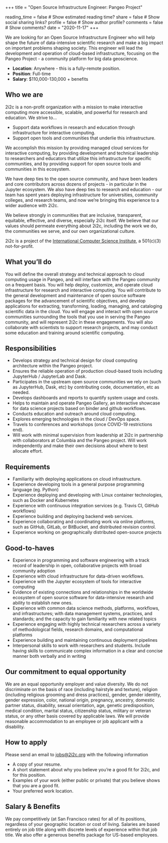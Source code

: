 +++
title = "Open Source Infrastructure Engineer: Pangeo Project"

reading_time = false  # Show estimated reading time?
share = false  # Show social sharing links?
profile = false  # Show author profile?
comments = false  # Show comments?
date = "2020-11-17"
+++

We are looking for an Open Source Infrastructure Engineer who will help shape the future of data-intensive scientific research and make a big impact on important problems shaping society. This engineer will lead the development and operation of cloud-based infrastructure, focusing  on the Pangeo Project - a community platform for big data geoscience.

- **Location**: Anywhere - this is a fully-remote position.
- **Position**: Full-time
- **Salary**: $110,000-130,000 + benefits


## Who we are

2i2c is a non-profit organization with a mission to make interactive computing more accessible, scalable, and powerful for research and education. We strive to...

*   Support data workflows in research and education through infrastructure for interactive computing.
*   Support open tools and communities that underlie this infrastructure.

We accomplish this mission by providing managed cloud services for interactive computing, by providing development and technical leadership to researchers and educators that utilize this infrastructure for specific communities, and by providing support for open source tools and communities in this ecosystem.

We have deep ties to the open source community, and have been leaders and core contributors across dozens of projects - in particular in the Jupyter ecosystem. We also have deep ties to research and education - our team has spent years deploying infrastructure for universities, community colleges, and research teams, and now we’re bringing this experience to a wider audience with 2i2c.

We believe strongly in communities that are inclusive, transparent, equitable, effective, and diverse, especially 2i2c itself. We believe that our values should permeate everything about 2i2c, including the work we do, the communities we serve, and our own organizational culture.

2i2c is a project of the [International Computer Science Institute](https://icsi.berkeley.edu), a 501(c)(3) not-for-profit.

## What you’ll do

You will define the overall strategy and technical approach to cloud computing usage in Pangeo, and will interface with the Pangeo community on a frequent basis. You will help deploy, customize, and operate cloud infrastructure for research and interactive computing. You will contribute to the general development and maintenance of open source software packages for the advancement of scientific objectives, and develop applications for extracting, transforming, loading, managing, and cataloging scientific data in the cloud. You will engage and interact with open source communities surrounding the tools that you use in serving the Pangeo community, and will represent 2i2c in these engagements. You will also collaborate with scientists to support research projects, and may conduct some education and training around scientific computing.


## Responsibilities

*   Develops strategy and technical design for cloud computing architecture within the Pangeo project.
*   Ensures the reliable operation of production cloud-based tools including JupyterHub / JupyterLab and Dask.
*   Participates in the upstream open source communities we rely on (such as JupyterHub, Dask, etc) by contributing code, documentation, etc as needed.
*   Develops dashboards and reports to quantify system usage and costs.
*   Helps to maintain and operate Pangeo Gallery, an interactive showcase for data science projects based on binder and github workflows.
*   Conducts education and outreach around cloud computing.
*   Explores emerging technologies in the cloud / DevOps space.
*   Travels to conferences and workshops (once COVID-19 restrictions end).
*   Will work with minimal supervision from leadership at 2i2c in partnership with collaborators at Columbia and the Pangeo project. Will work independently and make their own decisions about where to best allocate effort.


## Requirements

*   Familiarity with deploying applications on cloud infrastructure.
*   Experience developing tools in a general purpose programming language (eg. Python)
*   Experience deploying and developing with Linux container technologies, such as Docker and Kubernetes
*   Experience with continuous integration services (e.g. Travis CI, GitHub workflows)
*   Experience building and deploying backend web services.
*   Experience collaborating and coordinating work via online platforms, such as GitHub, GitLab, or BitBucket, and distributed revision control.
*   Experience working on geographically distributed open-source projects

## Good-to-haves

*   Experience in programming and software engineering with a track record of leadership in open, collaborative projects with broad community adoption
*   Experience with cloud infrastructure for data-driven workflows.
*   Experience with the Jupyter ecosystem of tools for interactive computing
*   Evidence of existing connections and relationships in the worldwide ecosystem of open source software for data-intensive research and ability to establish new ones.
*   Experience with common data science methods, platforms, workflows, and infrastructures; with data management systems, practices, and standards; and the capacity to gain familiarity with new related topics
*   Experience engaging with highly technical researchers across a variety of methodological fields, research domains, and computational platforms
*   Experience building and maintaining continuous deployment pipelines
*   Interpersonal skills to work with researchers and students. Include having skills to communicate complex information in a clear and concise manner both verbally and in writing


## Our commitment to equal opportunity

We are an equal opportunity employer and value diversity. We do not discriminate on the basis of race (including hairstyle and texture), religion (including religious grooming and dress practices), gender, gender identity, gender expression, color, national origin, pregnancy, ancestry, domestic partner status, disability, sexual orientation, age, genetic predisposition, medical condition, marital status, citizenship status, military or veteran status, or any other basis covered by applicable laws. We will provide reasonable accommodation to an employee or job applicant with a disability.


## How to apply

Please send an email to [jobs@2i2c.org](mailto:jobs@2i2c.org) with the following information

*   A copy of your resume.
*   A short statement about why you believe you’re a good fit for 2i2c, and for this position.
*   Examples of your work (either public or private) that you believe shows that you are a good fit.
*   Your preferred work location.


## Salary & Benefits

We pay competitively (at San Francisco rates) for all of its positions, regardless of your geographic location or cost of living. Salaries are based entirely on job title along with discrete levels of experience within that job title. We also offer a generous benefits package for US-based employees.
